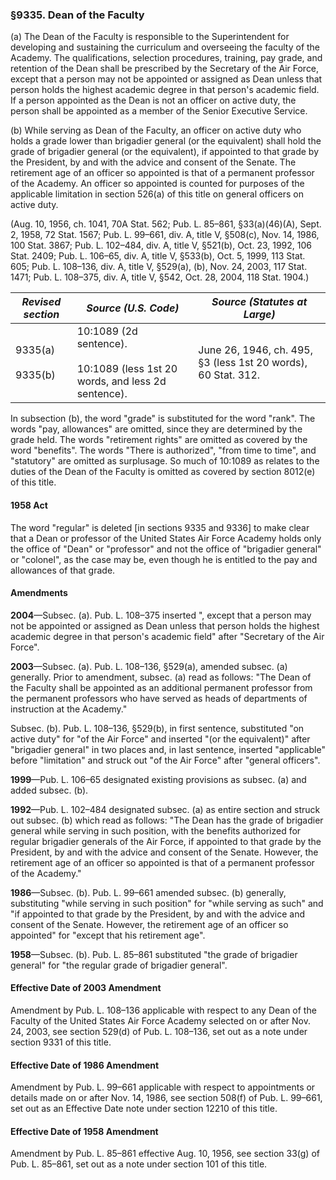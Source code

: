 ### §9335. Dean of the Faculty ###

(a) The Dean of the Faculty is responsible to the Superintendent for developing and sustaining the curriculum and overseeing the faculty of the Academy. The qualifications, selection procedures, training, pay grade, and retention of the Dean shall be prescribed by the Secretary of the Air Force, except that a person may not be appointed or assigned as Dean unless that person holds the highest academic degree in that person's academic field. If a person appointed as the Dean is not an officer on active duty, the person shall be appointed as a member of the Senior Executive Service.

(b) While serving as Dean of the Faculty, an officer on active duty who holds a grade lower than brigadier general (or the equivalent) shall hold the grade of brigadier general (or the equivalent), if appointed to that grade by the President, by and with the advice and consent of the Senate. The retirement age of an officer so appointed is that of a permanent professor of the Academy. An officer so appointed is counted for purposes of the applicable limitation in section 526(a) of this title on general officers on active duty.

(Aug. 10, 1956, ch. 1041, 70A Stat. 562; Pub. L. 85–861, §33(a)(46)(A), Sept. 2, 1958, 72 Stat. 1567; Pub. L. 99–661, div. A, title V, §508(c), Nov. 14, 1986, 100 Stat. 3867; Pub. L. 102–484, div. A, title V, §521(b), Oct. 23, 1992, 106 Stat. 2409; Pub. L. 106–65, div. A, title V, §533(b), Oct. 5, 1999, 113 Stat. 605; Pub. L. 108–136, div. A, title V, §529(a), (b), Nov. 24, 2003, 117 Stat. 1471; Pub. L. 108–375, div. A, title V, §542, Oct. 28, 2004, 118 Stat. 1904.)

|   *Revised section*    |                               *Source (U.S. Code)*                               |                *Source (Statutes at Large)*                 |
|------------------------|----------------------------------------------------------------------------------|-------------------------------------------------------------|
|9335(a)<br/><br/>9335(b)|10:1089 (2d sentence).<br/><br/>10:1089 (less 1st 20 words, and less 2d sentence).|June 26, 1946, ch. 495, §3 (less 1st 20 words), 60 Stat. 312.|

In subsection (b), the word "grade" is substituted for the word "rank". The words "pay, allowances" are omitted, since they are determined by the grade held. The words "retirement rights" are omitted as covered by the word "benefits". The words "There is authorized", "from time to time", and "statutory" are omitted as surplusage. So much of 10:1089 as relates to the duties of the Dean of the Faculty is omitted as covered by section 8012(e) of this title.

#### 1958 Act ####

The word "regular" is deleted [in sections 9335 and 9336] to make clear that a Dean or professor of the United States Air Force Academy holds only the office of "Dean" or "professor" and not the office of "brigadier general" or "colonel", as the case may be, even though he is entitled to the pay and allowances of that grade.

#### Amendments ####

**2004**—Subsec. (a). Pub. L. 108–375 inserted ", except that a person may not be appointed or assigned as Dean unless that person holds the highest academic degree in that person's academic field" after "Secretary of the Air Force".

**2003**—Subsec. (a). Pub. L. 108–136, §529(a), amended subsec. (a) generally. Prior to amendment, subsec. (a) read as follows: "The Dean of the Faculty shall be appointed as an additional permanent professor from the permanent professors who have served as heads of departments of instruction at the Academy."

Subsec. (b). Pub. L. 108–136, §529(b), in first sentence, substituted "on active duty" for "of the Air Force" and inserted "(or the equivalent)" after "brigadier general" in two places and, in last sentence, inserted "applicable" before "limitation" and struck out "of the Air Force" after "general officers".

**1999**—Pub. L. 106–65 designated existing provisions as subsec. (a) and added subsec. (b).

**1992**—Pub. L. 102–484 designated subsec. (a) as entire section and struck out subsec. (b) which read as follows: "The Dean has the grade of brigadier general while serving in such position, with the benefits authorized for regular brigadier generals of the Air Force, if appointed to that grade by the President, by and with the advice and consent of the Senate. However, the retirement age of an officer so appointed is that of a permanent professor of the Academy."

**1986**—Subsec. (b). Pub. L. 99–661 amended subsec. (b) generally, substituting "while serving in such position" for "while serving as such" and "if appointed to that grade by the President, by and with the advice and consent of the Senate. However, the retirement age of an officer so appointed" for "except that his retirement age".

**1958**—Subsec. (b). Pub. L. 85–861 substituted "the grade of brigadier general" for "the regular grade of brigadier general".

#### Effective Date of 2003 Amendment ####

Amendment by Pub. L. 108–136 applicable with respect to any Dean of the Faculty of the United States Air Force Academy selected on or after Nov. 24, 2003, see section 529(d) of Pub. L. 108–136, set out as a note under section 9331 of this title.

#### Effective Date of 1986 Amendment ####

Amendment by Pub. L. 99–661 applicable with respect to appointments or details made on or after Nov. 14, 1986, see section 508(f) of Pub. L. 99–661, set out as an Effective Date note under section 12210 of this title.

#### Effective Date of 1958 Amendment ####

Amendment by Pub. L. 85–861 effective Aug. 10, 1956, see section 33(g) of Pub. L. 85–861, set out as a note under section 101 of this title.